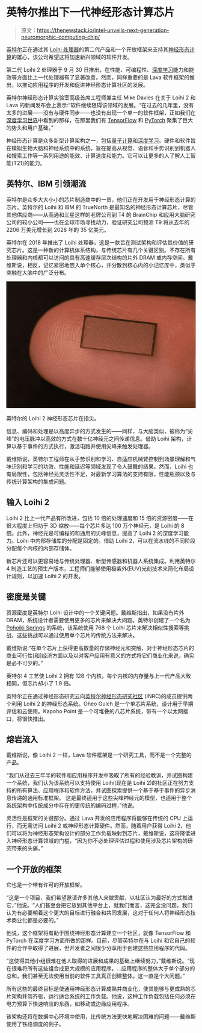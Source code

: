 # 英特尔推出下一代神经形态计算芯片

> 原文：<https://thenewstack.io/intel-unveils-next-generation-neuromorphic-computing-chip/>

[英特尔](https://www.intel.com/content/www/us/en/research/blogs/iomniscient-machine-learning-anomaly-detection.html)正在通过其 [Loihi 处理器](https://en.wikichip.org/wiki/intel/loihi)的第二代产品和一个开放框架来支持其[神经形态计算](https://www.intel.com/content/www/us/en/research/neuromorphic-computing.html)的雄心，该公司希望这将加速新兴领域的软件开发。

第二代 Loihi 2 处理器于 9 月 30 日推出，在性能、可编程性、[深度学习](https://thenewstack.io/deep-learning-broadens-the-reach-of-artificial-intelligence/)能力和能效等方面比上一代处理器有了显著改善。然而，同样重要的是 Lava 软件框架的推出，以推动应用程序的开发和促进神经形态计算社区的发展。

英特尔神经形态计算实验室高级首席工程师兼主任 Mike Davies 在关于 Loihi 2 和 Lava 的新闻发布会上表示:“软件继续阻碍该领域的发展。“在过去的几年里，没有太多的进展——没有与硬件同步——也没有出现一个单一的软件框架，正如我们在[深度学习世界](https://thenewstack.io/the-ultimate-guide-to-machine-learning-frameworks/)中看到的那样，在那里我们有 [TensorFlow](https://thenewstack.io/tensorflow-model-deployment-and-inferencing-with-kubeflow/) 和 [PyTorch](https://thenewstack.io/tutorial-train-a-deep-learning-model-in-pytorch-and-export-it-to-onnx/) 聚集了巨大的势头和用户基础。”

神经形态计算是众多新型计算架构之一，包括[量子计算](https://thenewstack.io/a-quantum-challenge-building-a-skilled-workforce/)和[深度学习](https://thenewstack.io/demystifying-deep-learning-and-artificial-intelligence/)。硬件和软件旨在模拟生物大脑和神经系统中的系统，旨在提高从视觉、语音和手势识别到机器人和搜索工作等一系列用途的能效、计算速度和能力。它可以让更多的人了解人工智能(T21)的能力。

## **英特尔、IBM 引领潮流**

英特尔是众多大大小小的芯片制造商中的一员，他们正在开发用于神经形态计算的芯片。英特尔的 Loihi 和 IBM 的 TrueNorth 是最知名的神经形态计算芯片，尽管其他供应商——从高通和三星这样的老牌公司到 T4 的 BrainChip 和应用大脑研究公司的较小公司——也在全球市场寻找动力，验证研究公司预测 T9 将从去年的 2206 万美元增长到 2028 年的 35 亿美元。

英特尔在 2018 年推出了 Loihi 处理器，这是一款旨在测试架构和评估其价值的研究芯片。这是一种新的计算机体系结构，与传统芯片有几个关键区别。不存在所有处理器和内核都可以访问的具有高速缓存层次结构的片外 DRAM 或内存空间。戴维斯说，相反，记忆紧密地嵌入单个核心，并分散到核心内的小记忆库中，类似于突触在大脑中的广泛分布。

![Intel’s Loihi 2 neuromorphic chip on the tip of a finger.](img/40477b043033cb7d75b80140114915eb.png)

英特尔的 Loihi 2 神经形态芯片在指尖。

信息、编码和处理是以高度异步的方式发生的——同样，与大脑类似，被称为“尖峰”的电压脉冲以高效的方式在数十亿神经元之间传递信息。借助 Loihi 架构，计算以基于事件的方式执行，激活电路并使用尖峰来触发处理器。

戴维斯说，英特尔工程师在从手势识别和学习、自适应机械臂控制到场景理解和气味识别和学习的功效、性能和延迟等领域发现了令人鼓舞的结果。然而，Loihi 也有局限性，包括神经元灵活性不足，对最新学习算法的支持有限，性能瓶颈以及与传统计算架构的集成问题。

## **输入 Loihi 2**

Loihi 2 比上一代产品有所改进，包括 10 倍的处理速度和 15 倍的资源密度——在很大程度上归功于 3D 缩放——每个芯片多达 100 万个神经元，是 Loihi 的 8 倍。此外，神经元是可编程的和通用的尖峰信息，提高了 Loihi 2 的深度学习能力。Loihi 中内部存储库的分配是固定的。借助 Loihi 2，可以在流水线的不同阶段分配每个内核的内部存储体。

新芯片还可以更容易地与传统处理器、新型传感器和机器人系统集成。利用英特尔 4 制造工艺的预生产版本，工程师们能够使用极紫外(EUV)光刻技术来简化布局设计规则，以加速 Loihi 2 的开发。

## **密度是关键**

资源密度是英特尔 Loihi 设计中的一个关键问题。戴维斯指出，如果没有片外 DRAM，系统设计者需要使用更多的芯片来解决大问题。英特尔创建了一个名为 [Pohoiki Springs](https://newsroom.intel.com/news/intel-scales-neuromorphic-research-system-100-million-neurons/#gs.cn093k) 的系统，该系统使用 768 个 Loihi 芯片来解决相似性搜索等挑战，这些挑战可以通过使用单个芯片的传统方法来解决。

戴维斯说:“在单个芯片上获得更高数量的存储神经元和突触，对于神经形态芯片的商业可行性[和]经济方面以及以对客户应用有意义的方式将它们商业化来说，确实是必不可少的。”

英特尔 4 工艺使 Loihi 2 拥有 128 个内核，每个内核的内存量与上一代产品大致相同，但芯片却小了 1.9 倍。

英特尔正在通过神经形态研究云向[英特尔神经形态研究社区](https://newsroom.intel.com/editorials/intel-creates-neuromorphic-research-community/) (INRC)的成员提供两个利用 Loihi 2 的神经形态系统。Oheo Gulch 是一个单芯片系统，设计用于早期评估和云使用。Kapoho Point 是一个可堆叠的八芯片系统，带有一个以太网接口，将很快推出。

## **熔岩流入**

戴维斯说，像 Loihi 2 一样，Lava 软件框架是一个研究工具，而不是一个完整的产品。

“我们从过去三年半的软件和应用程序开发中吸取了所有的经验教训，并试图构建一个系统，我们认为该系统可以支持使用 Loihi(现在是 Loihi 2)的社区正在努力支持的所有算法、应用程序和软件方法，并试图探索提供一个基于基于事件的异步消息传递的通用标准框架。 这是最终适用于这些尖峰神经元的模型，也适用于整个系统架构中传统成分中存在的更传统的编码过程，”他说。

灵活性是框架的关键部分。通过 Lava 开发的应用程序将能够在传统的 CPU 上运行，而无需访问 Loihi 2 或神经形态计算硬件。然而，随着用户获得 Loihi 2，他们可以将为神经形态架构设计的部分工作负载映射到芯片，戴维斯说，这将降低进入神经形态计算领域的门槛，“因为你不必处理评估过程和使用涉及芯片架构的研究带来的头痛。”

## **一个开放的框架**

它也是一个带有许可的开放框架。

“这是一个项目，我们希望邀请许多其他人来做贡献，以社区认为最好的方式推进它，”他说。“人们甚至会把它放到其他平台上，就我们而言，这完全没问题。我们认为有必要朝着这个更大的目标进行融合和共同发展，这对于任何人将神经形态技术商业化都是必要的。”

他说，这个框架将有助于围绕神经形态计算建立一个社区，就像 TensorFlow 和 PyTorch 在深度学习方面所做的那样。目前，尽管英特尔在与 Loihi 和它自己的软件的合作中取得了进展，但开发者之间很少分享用于创建这些应用程序的代码。

“这使得其他小组很难在他人取得的进展和成果的基础上继续努力，”戴维斯说。“现在很难将所有这些组合成更大规模的应用程序。…应用程序的整体大于单个部分的总和，我们甚至无法使用当前的软件工具真正创建整体。这一直是个大问题。”

所有这些的最终目标是使通用神经形态计算成熟并商业化，使其能够与更成熟的芯片架构并驾齐驱，运行适合系统的工作负载。他说，这种工作负载包括任何必须在电力预算下快速响应的东西，如移动或边缘应用程序。

该架构还将在数据中心环境中使用，比传统方法更快地解决困难的问题——戴维斯使用了铁路调度的例子。

<svg xmlns:xlink="http://www.w3.org/1999/xlink" viewBox="0 0 68 31" version="1.1"><title>Group</title> <desc>Created with Sketch.</desc></svg>